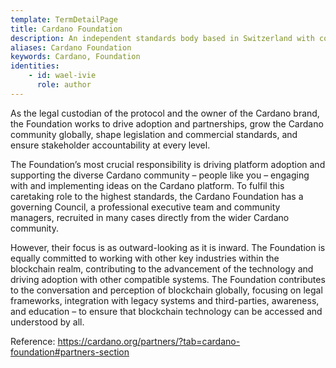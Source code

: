```yaml
---
template: TermDetailPage
title: Cardano Foundation
description: An independent standards body based in Switzerland with core responsibilities to oversee and supervise the development of Cardano and its ecosystem.
aliases: Cardano Foundation
keywords: Cardano, Foundation
identities: 
    - id: wael-ivie
      role: author
---
```


As the legal custodian of the protocol and the owner of the Cardano brand, the Foundation works to drive adoption and partnerships, grow the Cardano community globally, shape legislation and commercial standards, and ensure stakeholder accountability at every level.

The Foundation’s most crucial responsibility is driving platform adoption and supporting the diverse Cardano community – people like you – engaging with and implementing ideas on the Cardano platform. To fulfil this caretaking role to the highest standards, the Cardano Foundation has a governing Council, a professional executive team and community managers, recruited in many cases directly from the wider Cardano community.

However, their focus is as outward-looking as it is inward. The Foundation is equally committed to working with other key industries within the blockchain realm, contributing to the advancement of the technology and driving adoption with other compatible systems. The Foundation contributes to the conversation and perception of blockchain globally, focusing on legal frameworks, integration with legacy systems and third-parties, awareness, and education – to ensure that blockchain technology can be accessed and understood by all.

Reference:
https://cardano.org/partners/?tab=cardano-foundation#partners-section